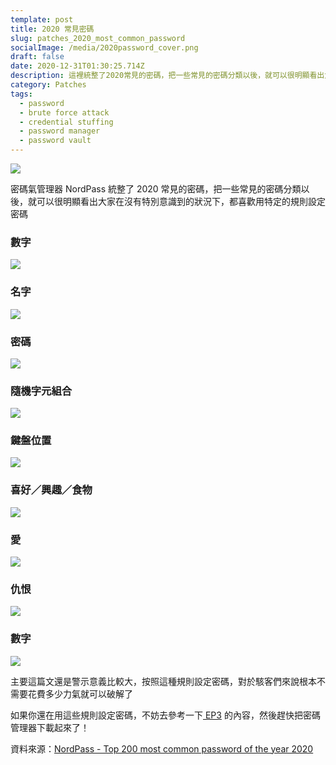 ```yaml
---
template: post
title: 2020 常見密碼
slug: patches_2020_most_common_password
socialImage: /media/2020password_cover.png
draft: false
date: 2020-12-31T01:30:25.714Z
description: 這裡統整了2020常見的密碼，把一些常見的密碼分類以後，就可以很明顯看出大家在沒有特別意識到的狀況下，都喜歡用特定的規則設定密碼呢
category: Patches
tags:
  - password
  - brute force attack
  - credential stuffing
  - password manager
  - password vault
---
```


![](/media/2020password_cover.png)

密碼氣管理器 NordPass 統整了 2020 常見的密碼，把一些常見的密碼分類以後，就可以很明顯看出大家在沒有特別意識到的狀況下，都喜歡用特定的規則設定密碼

### 數字

![](/media/2020password_numbers.png)

### 名字

![](/media/2020password_name.png)

### 密碼

![](/media/2020password_password.png)

### 隨機字元組合

![](/media/2020password_random.png)

### 鍵盤位置

![](/media/2020password_keyboard.png)

### 喜好／興趣／食物

![](/media/2020password_interests.png)

### 愛

![](/media/2020password_love.png)

### 仇恨

![](/media/2020password_hatred.png)

### 數字

![](/media/2020password_other.png)

主要這篇文還是警示意義比較大，按照這種規則設定密碼，對於駭客們來說根本不需要花費多少力氣就可以破解了

如果你還在用這些規則設定密碼，不妨去參考一下[ EP3](/posts/EP3-why-does-password-has-to-be-so-complicated) 的內容，然後趕快把密碼管理器下載起來了！

資料來源：[NordPass - Top 200 most common password of the year 2020](https://nordpass.com/most-common-passwords-list/)
